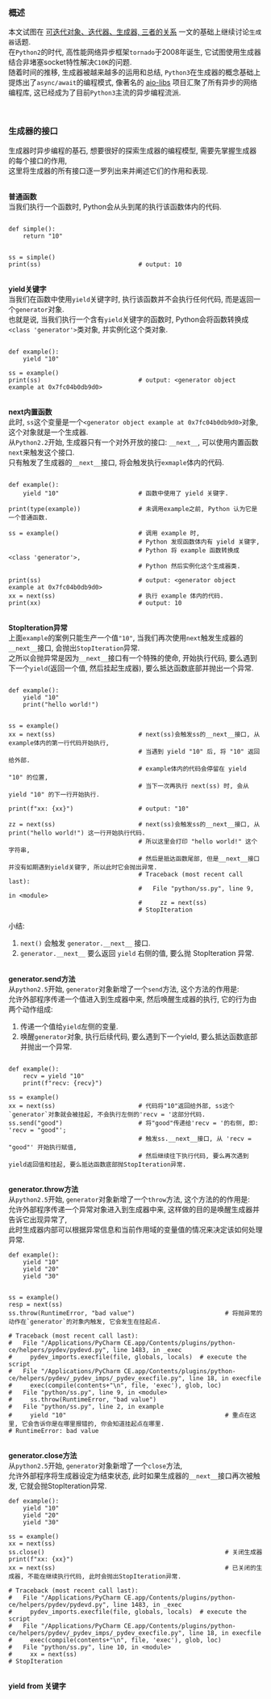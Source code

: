### 概述
本文试图在 [可迭代对象、迭代器、生成器, 三者的关系](./IterableIteratorGenerator.md#生成器(Generator)) 一文的基础上继续讨论`生成器`话题.  
在`Python2`的时代, 高性能网络异步框架`tornado`于2008年诞生, 它试图使用生成器结合非堵塞socket特性解决`C10K`的问题.  
随着时间的推移, 生成器被越来越多的运用和总结, `Python3`在生成器的概念基础上提炼出了`async/await`的编程模式, 像著名的 [aio-libs](https://github.com/aio-libs) 项目汇聚了所有异步的网络编程库, 这已经成为了目前`Python3`主流的异步编程流派.  


&nbsp;  
### 生成器的接口
生成器时异步编程的基石, 想要很好的探索生成器的编程模型, 需要先掌握生成器的每个接口的作用,  
这里将生成器的所有接口逐一罗列出来并阐述它们的作用和表现.  


&nbsp;  
**普通函数**  
当我们执行一个函数时, Python会从头到尾的执行该函数体内的代码.   
```python3

def simple():
    return "10"

    
ss = simple()
print(ss)                           # output: 10
``` 

&nbsp;  
**yield关键字**  
当我们在函数中使用`yield`关键字时, 执行该函数并不会执行任何代码, 而是返回一个`generator`对象.  
也就是说, 当我们执行一个含有`yield`关键字的函数时, Python会将函数转换成`<class 'generator'>`类对象, 并实例化这个类对象.  
```python3

def example():
    yield "10"

ss = example()
print(ss)                           # output: <generator object example at 0x7fc04b0db9d0>
```
&nbsp;  
**next内置函数**  
此时, `ss`这个变量是一个`<generator object example at 0x7fc04b0db9d0>`对象, 这个对象就是一个生成器.  
从`Python2.2`开始, 生成器只有一个对外开放的接口: `__next__`, 可以使用内置函数`next`来触发这个接口.  
只有触发了生成器的`__next__`接口, 将会触发执行`exmaple`体内的代码.
```python3

def example():
    yield "10"                      # 函数中使用了 yield 关键字.

print(type(example))                # 未调用example之前, Python 认为它是一个普通函数.

ss = example()                      # 调用 example 时, 
                                    # Python 发现函数体内有 yield 关键字, 
                                    # Python 将 example 函数转换成 <class 'generator'>, 
                                    # Python 然后实例化这个生成器类.
                                    
print(ss)                           # output: <generator object example at 0x7fc04b0db9d0>
xx = next(ss)                       # 执行 example 体内的代码.
print(xx)                           # output: 10
```

&nbsp;  
**StopIteration异常**  
上面`example`的案例只能生产一个值`"10"`, 当我们再次使用`next`触发生成器的`__next__`接口, 会抛出`StopIteration`异常.  
之所以会抛异常是因为`__next__`接口有一个特殊的使命, 开始执行代码, 要么遇到下一个`yield`(返回一个值, 然后挂起生成器), 要么抵达函数底部并抛出一个异常.  
```python3

def example():
    yield "10"
    print("hello world!")


ss = example()
xx = next(ss)                       # next(ss)会触发ss的__next__接口, 从example体内的第一行代码开始执行, 
                                    # 当遇到 yield "10" 后, 将 "10" 返回给外部.
                                    # example体内的代码会停留在 yield "10" 的位置, 
                                    # 当下一次再执行 next(ss) 时, 会从 yield "10" 的下一行开始执行.
                                    
print(f"xx: {xx}")                  # output: "10"

zz = next(ss)                       # next(ss)会触发ss的__next__接口, 从 print("hello world!") 这一行开始执行代码.
                                    # 所以这里会打印 "hello world!" 这个字符串,
                                    # 然后是抵达函数尾部, 但是__next__接口并没有如期遇到yield关键字, 所以此时它会抛出异常.
                                    # Traceback (most recent call last):
                                    #   File "python/ss.py", line 9, in <module>
                                    #     zz = next(ss)
                                    # StopIteration
```
小结: 
1. `next()` 会触发 `generator.__next__` 接口.
2. `generator.__next__` 要么返回 `yield` 右侧的值, 要么抛 StopIteration 异常.


&nbsp;  
**generator.send方法**  
从`python2.5`开始, `generator`对象新增了一个`send`方法, 这个方法的作用是:  
允许外部程序传递一个值进入到生成器中来, 然后唤醒生成器的执行, 它的行为由两个动作组成:
1. 传递一个值给`yield`左侧的变量.
2. 唤醒`generator`对象, 执行后续代码, 要么遇到下一个yield, 要么抵达函数底部并抛出一个异常.    
```python3

def example():
    recv = yield "10"
    print(f"recv: {recv}")

ss = example()
xx = next(ss)                       # 代码将"10"返回给外部, ss这个`generator`对象就会被挂起, 不会执行左侧的'recv = '这部分代码.
ss.send("good")                     # 将"good"传递给'recv = '的右侧, 即: 'recv = "good"';
                                    # 触发ss.__next__接口, 从 'recv = "good"' 开始执行赋值, 
                                    # 然后继续往下执行代码, 要么再次遇到yield返回值和挂起, 要么抵达函数底部抛StopIteration异常.
```

&nbsp;  
**generator.throw方法**  
从`python2.5`开始, `generator`对象新增了一个`throw`方法, 这个方法的的作用是:  
允许外部程序传递一个异常对象进入到生成器中来, 这样做的目的是唤醒生成器并告诉它出现异常了,  
此时生成器内部可以根据异常信息和当前作用域的变量值的情况来决定该如何处理异常.
```python3
def example():
    yield "10"                             
    yield "20"
    yield "30"


ss = example()
resp = next(ss)
ss.throw(RuntimeError, "bad value")                         # 将抛异常的动作在`generator`的对象内触发, 它会发生在挂起点.

# Traceback (most recent call last):
#   File "/Applications/PyCharm CE.app/Contents/plugins/python-ce/helpers/pydev/pydevd.py", line 1483, in _exec
#     pydev_imports.execfile(file, globals, locals)  # execute the script
#   File "/Applications/PyCharm CE.app/Contents/plugins/python-ce/helpers/pydev/_pydev_imps/_pydev_execfile.py", line 18, in execfile
#     exec(compile(contents+"\n", file, 'exec'), glob, loc)
#   File "python/ss.py", line 9, in <module>
#     ss.throw(RuntimeError, "bad value")
#   File "python/ss.py", line 2, in example
#     yield "10"                                            # 重点在这里, 它会告诉你是在哪里报错的, 你会知道挂起点在哪里.
# RuntimeError: bad value
```

&nbsp;  
**generator.close方法**  
从`python2.5`开始, `generator`对象新增了一个`close`方法,   
允许外部程序将生成器设定为结束状态, 此时如果生成器的`__next__`接口再次被触发, 它就会抛StopIteration异常.
```python3
def example():
    yield "10"
    yield "20"
    yield "30"

ss = example()
xx = next(ss)
ss.close()                                                  # 关闭生成器
print(f"xx: {xx}")
xx = next(ss)                                               # 已关闭的生成器, 不能在继续执行代码, 此时会抛出StopIteration异常.

# Traceback (most recent call last):
#   File "/Applications/PyCharm CE.app/Contents/plugins/python-ce/helpers/pydev/pydevd.py", line 1483, in _exec
#     pydev_imports.execfile(file, globals, locals)  # execute the script
#   File "/Applications/PyCharm CE.app/Contents/plugins/python-ce/helpers/pydev/_pydev_imps/_pydev_execfile.py", line 18, in execfile
#     exec(compile(contents+"\n", file, 'exec'), glob, loc)
#   File "python/ss.py", line 10, in <module>
#     xx = next(ss)
# StopIteration
```

&nbsp;  
**yield from 关键字**  
